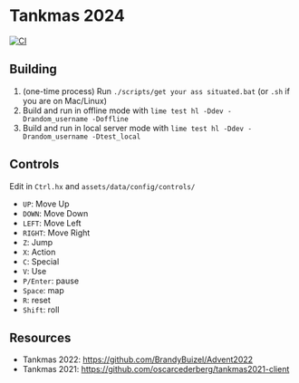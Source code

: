 # Tankmas 2024

[![CI](https://github.com/chosencharacters/Tankmas2024/actions/workflows/main.yml/badge.svg?branch=git-workflows-attempt&event=workflow_run)](https://github.com/chosencharacters/Tankmas2024/actions/workflows/main.yml)

## Building

1. (one-time process) Run `./scripts/get your ass situated.bat` (or `.sh` if you are on Mac/Linux)
2. Build and run in offline mode with `lime test hl -Ddev -Drandom_username -Doffline`
3. Build and run in local server mode with `lime test hl -Ddev -Drandom_username -Dtest_local`

## Controls

Edit in `Ctrl.hx` and `assets/data/config/controls/`

- `UP`: Move Up
- `DOWN`: Move Down
- `LEFT`: Move Left
- `RIGHT`: Move Right
- `Z`: Jump
- `X`: Action
- `C`: Special
- `V`: Use
- `P/Enter`: pause
- `Space`: map
- `R`: reset
- `Shift`: roll

## Resources

- Tankmas 2022: https://github.com/BrandyBuizel/Advent2022
- Tankmas 2021: https://github.com/oscarcederberg/tankmas2021-client